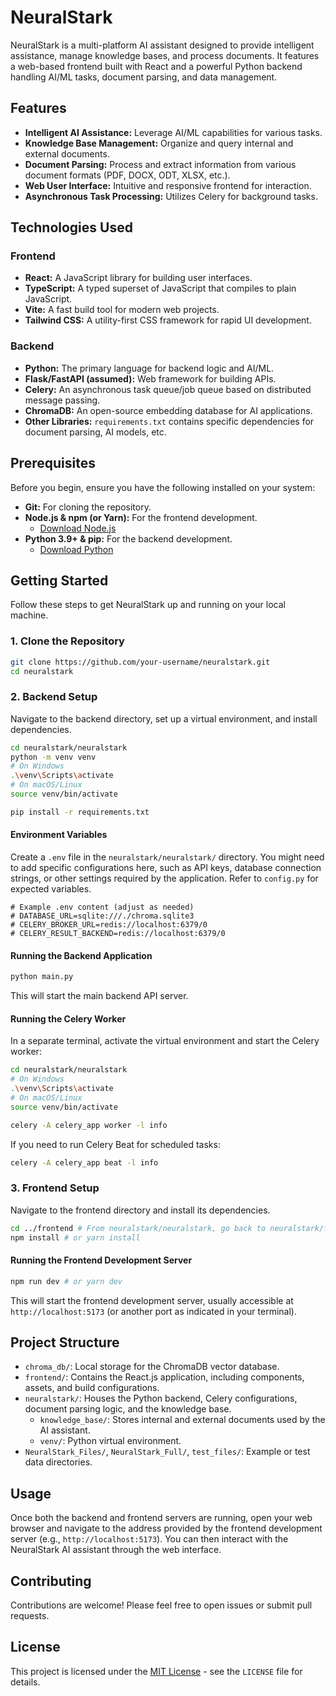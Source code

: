 # NeuralStark

NeuralStark is a multi-platform AI assistant designed to provide intelligent assistance, manage knowledge bases, and process documents. It features a web-based frontend built with React and a powerful Python backend handling AI/ML tasks, document parsing, and data management.

## Features

*   **Intelligent AI Assistance:** Leverage AI/ML capabilities for various tasks.
*   **Knowledge Base Management:** Organize and query internal and external documents.
*   **Document Parsing:** Process and extract information from various document formats (PDF, DOCX, ODT, XLSX, etc.).
*   **Web User Interface:** Intuitive and responsive frontend for interaction.
*   **Asynchronous Task Processing:** Utilizes Celery for background tasks.

## Technologies Used

### Frontend
*   **React:** A JavaScript library for building user interfaces.
*   **TypeScript:** A typed superset of JavaScript that compiles to plain JavaScript.
*   **Vite:** A fast build tool for modern web projects.
*   **Tailwind CSS:** A utility-first CSS framework for rapid UI development.

### Backend
*   **Python:** The primary language for backend logic and AI/ML.
*   **Flask/FastAPI (assumed):** Web framework for building APIs.
*   **Celery:** An asynchronous task queue/job queue based on distributed message passing.
*   **ChromaDB:** An open-source embedding database for AI applications.
*   **Other Libraries:** `requirements.txt` contains specific dependencies for document parsing, AI models, etc.

## Prerequisites

Before you begin, ensure you have the following installed on your system:

*   **Git:** For cloning the repository.
*   **Node.js & npm (or Yarn):** For the frontend development.
    *   [Download Node.js](https://nodejs.org/)
*   **Python 3.9+ & pip:** For the backend development.
    *   [Download Python](https://www.python.org/downloads/)

## Getting Started

Follow these steps to get NeuralStark up and running on your local machine.

### 1. Clone the Repository

```bash
git clone https://github.com/your-username/neuralstark.git
cd neuralstark
```

### 2. Backend Setup

Navigate to the backend directory, set up a virtual environment, and install dependencies.

```bash
cd neuralstark/neuralstark
python -m venv venv
# On Windows
.\venv\Scripts\activate
# On macOS/Linux
source venv/bin/activate

pip install -r requirements.txt
```

#### Environment Variables

Create a `.env` file in the `neuralstark/neuralstark/` directory. You might need to add specific configurations here, such as API keys, database connection strings, or other settings required by the application. Refer to `config.py` for expected variables.

```
# Example .env content (adjust as needed)
# DATABASE_URL=sqlite:///./chroma.sqlite3
# CELERY_BROKER_URL=redis://localhost:6379/0
# CELERY_RESULT_BACKEND=redis://localhost:6379/0
```

#### Running the Backend Application

```bash
python main.py
```
This will start the main backend API server.

#### Running the Celery Worker

In a separate terminal, activate the virtual environment and start the Celery worker:

```bash
cd neuralstark/neuralstark
# On Windows
.\venv\Scripts\activate
# On macOS/Linux
source venv/bin/activate

celery -A celery_app worker -l info
```
If you need to run Celery Beat for scheduled tasks:
```bash
celery -A celery_app beat -l info
```

### 3. Frontend Setup

Navigate to the frontend directory and install its dependencies.

```bash
cd ../frontend # From neuralstark/neuralstark, go back to neuralstark/frontend
npm install # or yarn install
```

#### Running the Frontend Development Server

```bash
npm run dev # or yarn dev
```
This will start the frontend development server, usually accessible at `http://localhost:5173` (or another port as indicated in your terminal).

## Project Structure

*   `chroma_db/`: Local storage for the ChromaDB vector database.
*   `frontend/`: Contains the React.js application, including components, assets, and build configurations.
*   `neuralstark/`: Houses the Python backend, Celery configurations, document parsing logic, and the knowledge base.
    *   `knowledge_base/`: Stores internal and external documents used by the AI assistant.
    *   `venv/`: Python virtual environment.
*   `NeuralStark_Files/`, `NeuralStark_Full/`, `test_files/`: Example or test data directories.

## Usage

Once both the backend and frontend servers are running, open your web browser and navigate to the address provided by the frontend development server (e.g., `http://localhost:5173`). You can then interact with the NeuralStark AI assistant through the web interface.

## Contributing

Contributions are welcome! Please feel free to open issues or submit pull requests.

## License

This project is licensed under the [MIT License](LICENSE) - see the `LICENSE` file for details.
